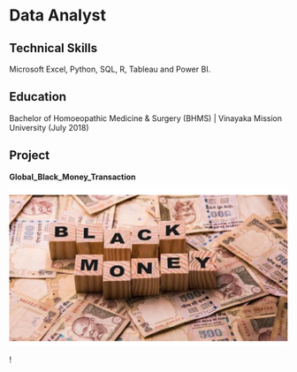 # Data Analyst
## Technical Skills
Microsoft Excel, Python, SQL, R, Tableau and Power BI.

## Education
Bachelor of Homoeopathic Medicine & Surgery (BHMS) | Vinayaka Mission University (July 2018)

## Project
**Global_Black_Money_Transaction**

![image alt](https://github.com/Shafna-MP/Portfolio/blob/12d6b14599af76806631ef16f4e3000ec8809477/global%20black%20money.png)




















!
